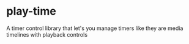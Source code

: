 # play-time
A timer control library that let's you manage timers like they are media timelines with playback controls
